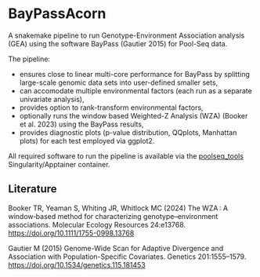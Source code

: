 # BayPassAcorn

A snakemake pipeline to run Genotype-Environment Association analysis (GEA) using the software BayPass (Gautier 2015) for Pool-Seq data. 

The pipeline:
- ensures close to linear multi-core performance for BayPass by splitting large-scale genomic data sets into user-defined smaller sets,
- can accomodate multiple environmental factors (each run as a separate univariate analysis),
- provides option to rank-transform environmental factors,
- optionally runs the window based Weighted-Z Analysis (WZA) (Booker et al. 2023) using the BayPass results,
- provides diagnostic plots (p-value distribution, QQplots, Manhattan plots) for each test employed via ggplot2.

All required software to run the pipeline is available via the [poolseq_tools](https://github.com/nikostourvas/poolseq_tools) Singularity/Apptainer container.



  
## Literature  
Booker TR, Yeaman S, Whiting JR, Whitlock MC (2024) The WZA : A window‐based method for characterizing genotype–environment associations. Molecular Ecology Resources 24:e13768. https://doi.org/10.1111/1755-0998.13768

Gautier M (2015) Genome-Wide Scan for Adaptive Divergence and Association with Population-Specific Covariates. Genetics 201:1555–1579. https://doi.org/10.1534/genetics.115.181453
